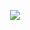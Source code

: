 











<p align="center">
	<img src="https://moe-counter.glitch.me/get/@23Savagee?theme=rule34"> <br/>
</p>
